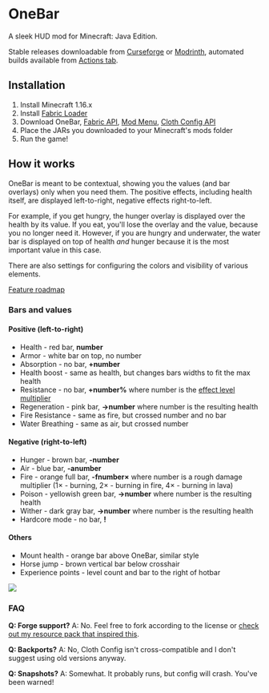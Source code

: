 # OneBar

A sleek HUD mod for Minecraft: Java Edition. 

Stable releases downloadable from [Curseforge](https://www.curseforge.com/minecraft/mc-mods/onebar) or [Modrinth](https://modrinth.com/mod/OneBar), automated builds available from [Actions tab](https://github.com/Madis0/OneBar/actions).

## Installation

1. Install Minecraft 1.16.x
2. Install [Fabric Loader](https://fabricmc.net/use/)
3. Download OneBar, [Fabric API](https://www.curseforge.com/minecraft/mc-mods/fabric-api), [Mod Menu](https://www.curseforge.com/minecraft/mc-mods/modmenu), [Cloth Config API](https://www.curseforge.com/minecraft/mc-mods/cloth-config)
4. Place the JARs you downloaded to your Minecraft's mods folder
5. Run the game!

## How it works

OneBar is meant to be contextual, showing you the values (and bar overlays) only when you need them. The positive effects, including health itself, are displayed left-to-right, negative effects right-to-left. 

For example, if you get hungry, the hunger overlay is displayed over the health by its value. If you eat, you'll lose the overlay and the value, because you no longer need it. However, if you are hungry and underwater, the water bar is displayed on top of health _and_ hunger because it is the most important value in this case.

There are also settings for configuring the colors and visibility of various elements.

[Feature roadmap](https://github.com/Madis0/OneBar/projects)

### Bars and values

#### Positive (left-to-right)

* Health - red bar, **number**
* Armor - white bar on top, no number
* Absorption - no bar, **+number**
* Health boost - same as health, but changes bars widths to fit the max health
* Resistance - no bar, **+number%** where number is the [effect level multiplier](https://minecraft.gamepedia.com/Resistance#Effect)
* Regeneration - pink bar, **→number** where number is the resulting health
* Fire Resistance - same as fire, but crossed number and no bar
* Water Breathing - same as air, but crossed number

#### Negative (right-to-left)

* Hunger - brown bar, **-number**
* Air - blue bar, **-anumber**
* Fire - orange full bar, **-fnumber×** where number is a rough damage multiplier (1× - burning, 2× - burning in fire, 4× - burning in lava)
* Poison - yellowish green bar, **→number** where number is the resulting health
* Wither - dark gray bar, **→number** where number is the resulting health
* Hardcore mode - no bar, **!**

#### Others

* Mount health - orange bar above OneBar, similar style
* Horse jump - brown vertical bar below crosshair
* Experience points - level count and bar to the right of hotbar 

![](https://i.ibb.co/Jcs3ys8/2021-02-19-20-01-43.png)

### FAQ

**Q: Forge support?**
A: No. Feel free to fork according to the license or [check out my resource pack that inspired this](https://www.curseforge.com/minecraft/texture-packs/material-design-hud).

**Q: Backports?**
A: No, Cloth Config isn't cross-compatible and I don't suggest using old versions anyway.

**Q: Snapshots?**
A: Somewhat. It probably runs, but config will crash. You've been warned!
